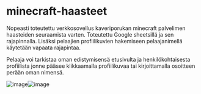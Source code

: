 # minecraft-haasteet

Nopeasti toteutettu verkkosovellus kaveriporukan minecraft palvelimen haasteiden seuraamista varten. Toteutettu Google sheetsillä ja sen rajapinnalla. Lisäksi pelaajien profiilikuvien hakemiseen pelaajanimellä käytetään vapaata rajapintaa.

Pelaaja voi tarkistaa oman edistymisensä etusivulta ja henkilökohtaisesta profiilista jonne pääsee klikkaamalla profiilikuvaa tai kirjoittamalla osoitteen perään oman nimensä.

![image](https://user-images.githubusercontent.com/68976612/149595347-973f9a88-9728-4dbb-bcc1-68e3372a3802.png)![image](https://user-images.githubusercontent.com/68976612/149595408-366bb247-2ab6-4187-b377-c339bdaafccf.png)

